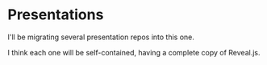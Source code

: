 # Presentations

I'll be migrating several presentation repos into this one.

I think each one will be self-contained, having a complete copy of Reveal.js.
